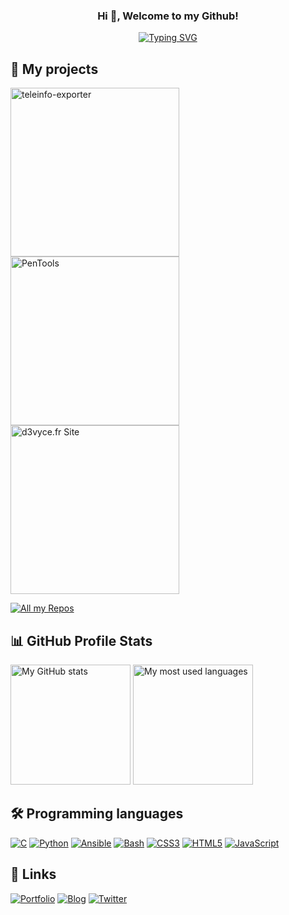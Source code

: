 <h3 align="center">
  Hi 👋, Welcome to my Github!
</h3>

<!-- https://github.com/DenverCoder1/readme-typing-svg -->
<p align="center">
  <a href="#"><img src="https://readme-typing-svg.herokuapp.com?font=Fira+Code&pause=1000&center=true&vCenter=true&width=435&lines=DEVELOPER;CTF+PLAYER;DEVOPS" alt="Typing SVG" /></a>
</p>

## 📙 My projects

<!-- https://github.com/DenverCoder1/github-readme-stats -->
<p align="left">
  <a href="https://github.com/d3vyce/teleinfo-exporter"><img width="270" alt="teleinfo-exporter" src="https://denvercoder1-github-readme-stats.vercel.app/api/pin/?username=d3vyce&repo=teleinfo-exporter&theme=react&bg_color=3d3d3d&title_color=59A9FF&icon_color=59A9FF&hide_border=true&show_icons=false" /></a>
  <a href="https://github.com/d3vyce/PenTools"><img width="270" alt="PenTools" src="https://denvercoder1-github-readme-stats.vercel.app/api/pin/?username=d3vyce&repo=PenTools&theme=react&bg_color=3d3d3d&title_color=59A9FF&icon_color=59A9FF&hide_border=true&show_icons=false" /></a>
  <a href="https://github.com/d3vyce/d3vyce.fr"><img width="270" alt="d3vyce.fr Site" src="https://denvercoder1-github-readme-stats.vercel.app/api/pin/?username=d3vyce&repo=d3vyce.fr&theme=react&bg_color=3d3d3d&title_color=59A9FF&icon_color=59A9FF&hide_border=true&show_icons=false" /></a>
</p>

<!-- https://github.com/badges/shields -->
<p align="left">
  <a href="https://github.com/d3vyce?tab=repositories"><img alt="All my Repos" src="https://shields.io/badge/-All%20my%20Repos-3d3d3d?style=for-the-badge" /></a>
</p>

<!-- https://github.com/anuraghazra/github-readme-stats -->
## 📊 GitHub Profile Stats

<a href="#"><img alt="My GitHub stats" src="https://github-readme-stats.vercel.app/api/?username=d3vyce&show_icons=true&count_private=true&theme=react&hide_border=true&bg_color=3d3d3d&title_color=59A9FF&icon_color=59A9FF" height="192px" /></a>
<a href="#"><img alt="My most used languages" src="https://github-readme-stats.vercel.app/api/top-langs/?username=d3vyce&langs_count=8&layout=compact&theme=react&hide_border=true&bg_color=3d3d3d&title_color=59A9FF&icon_color=59A9FF" height="192px" /></a>
<br />

## 🛠️ Programming languages
<p>
  <a href="#"><img alt="C" src="https://img.shields.io/badge/C-239120?logo=c&logoColor=white&style=for-the-badge"></a>
  <a href="#"><img alt="Python" src="https://img.shields.io/badge/Python-3776AB?logo=python&logoColor=white&style=for-the-badge"></a>
  <a href="#"><img alt="Ansible" src="https://img.shields.io/badge/Ansible-4053D6?logo=ansible&logoColor=white&style=for-the-badge"></a>
  <a href="#"><img alt="Bash" src="https://img.shields.io/badge/Bash-557C94?logo=gnu-bash&logoColor=white&style=for-the-badge"></a>
  <a href="#"><img alt="CSS3" src="https://img.shields.io/badge/CSS3-1572B6?logo=css3&logoColor=white&style=for-the-badge"></a>
  <a href="#"><img alt="HTML5" src="https://img.shields.io/badge/HTML5-E34F26?logo=html5&logoColor=white&style=for-the-badge"></a>
  <a href="#"><img alt="JavaScript" src="https://img.shields.io/badge/JavaScript-F7DF1E?logo=javascript&logoColor=black&style=for-the-badge"></a>
</p>

## 🔗 Links
<p>
  <a href="https://d3vyce.fr/"><img alt="Portfolio" src="https://img.shields.io/badge/Portfolio-E34F26?logo=gitbook&logoColor=white&style=for-the-badge"></a>
  <a href="https://www.d3vyce.fr"><img alt="Blog" src="https://img.shields.io/badge/Blog-239120?logo=ghost&logoColor=white&style=for-the-badge"></a>
  <a href="https://twitter.com/d3vyce"><img alt="Twitter" src="https://img.shields.io/badge/Twitter-4053D6?logo=twitter&logoColor=white&style=for-the-badge"></a>
</p>

